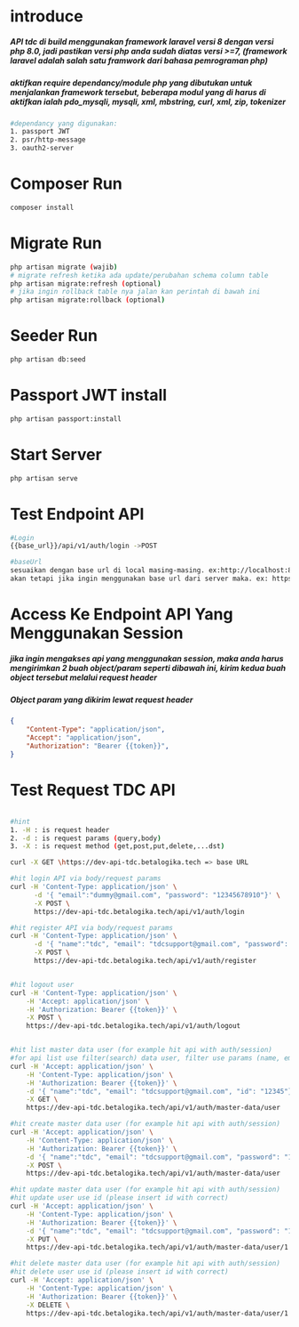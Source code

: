 # introduce

<h5>API tdc di build menggunakan framework laravel versi 8 dengan versi php 8.0, jadi pastikan versi php anda sudah diatas versi >=7, (framework laravel adalah salah satu framwork dari bahasa pemrograman php) </h5>

<h5>
aktifkan require dependancy/module php yang dibutukan untuk menjalankan framework tersebut, beberapa modul yang di harus di aktifkan ialah pdo_mysqli, mysqli, xml, mbstring, curl, xml, zip, tokenizer
</h5>

```bash
#dependancy yang digunakan:
1. passport JWT
2. psr/http-message
3. oauth2-server

```

# Composer Run

```Bash
composer install
```

# Migrate Run

```Bash
php artisan migrate (wajib)
# migrate refresh ketika ada update/perubahan schema column table
php artisan migrate:refresh (optional)
# jika ingin rollback table nya jalan kan perintah di bawah ini
php artisan migrate:rollback (optional)

```

# Seeder Run

```Bash
php artisan db:seed
```

# Passport JWT install

```Bash
php artisan passport:install
```

# Start Server

```Bash
php artisan serve
```

# Test Endpoint API

```Bash
#Login
{{base_url}}/api/v1/auth/login ->POST

#baseUrl
sesuaikan dengan base url di local masing-masing. ex:http://localhost:8000 atau http://127.0.0.1:8000
akan tetapi jika ingin menggunakan base url dari server maka. ex: https://dev-api-tdc.betalogika.tech
```

# Access Ke Endpoint API Yang Menggunakan Session

<h5>jika ingin mengakses api yang menggunakan session, maka anda harus mengirimkan 2 buah object/param seperti dibawah ini, kirim kedua buah object tersebut melalui request header</h5>

<h5>Object param yang dikirim lewat request header</h5>

```JSON
{
    "Content-Type": "application/json",
    "Accept": "application/json",
    "Authorization": "Bearer {{token}}",
}
```

# Test Request TDC API

```Bash

#hint
1. -H : is request header
2. -d : is request params (query,body)
3. -X : is request method (get,post,put,delete,...dst)

curl -X GET \https://dev-api-tdc.betalogika.tech => base URL

#hit login API via body/request params
curl -H 'Content-Type: application/json' \
      -d '{ "email":"dummy@gmail.com", "password": "12345678910"}' \
      -X POST \
      https://dev-api-tdc.betalogika.tech/api/v1/auth/login

#hit register API via body/request params
curl -H 'Content-Type: application/json' \
      -d '{ "name":"tdc", "email": "tdcsupport@gmail.com", "password": "12345", "password_confirmation": "12345"}' \
      -X POST \
      https://dev-api-tdc.betalogika.tech/api/v1/auth/register


#hit logout user
curl -H 'Content-Type: application/json' \
    -H 'Accept: application/json' \
    -H 'Authorization: Bearer {{token}}' \
    -X POST \
    https://dev-api-tdc.betalogika.tech/api/v1/auth/logout


#hit list master data user (for example hit api with auth/session)
#for api list use filter(search) data user, filter use params (name, email, id)
curl -H 'Accept: application/json' \
    -H 'Content-Type: application/json' \
    -H 'Authorization: Bearer {{token}}' \
    -d '{ "name":"tdc", "email": "tdcsupport@gmail.com", "id": "12345"}' \
    -X GET \
    https://dev-api-tdc.betalogika.tech/api/v1/auth/master-data/user

#hit create master data user (for example hit api with auth/session)
curl -H 'Accept: application/json' \
    -H 'Content-Type: application/json' \
    -H 'Authorization: Bearer {{token}}' \
    -d '{ "name":"tdc", "email": "tdcsupport@gmail.com", "password": "12345", "password_confirmation": "12345"}' \
    -X POST \
    https://dev-api-tdc.betalogika.tech/api/v1/auth/master-data/user

#hit update master data user (for example hit api with auth/session)
#hit update user use id (please insert id with correct)
curl -H 'Accept: application/json' \
    -H 'Content-Type: application/json' \
    -H 'Authorization: Bearer {{token}}' \
    -d '{ "name":"tdc", "email": "tdcsupport@gmail.com", "password": "12345", "password_confirmation": "12345"}' \
    -X PUT \
    https://dev-api-tdc.betalogika.tech/api/v1/auth/master-data/user/1

#hit delete master data user (for example hit api with auth/session)
#hit delete user use id (please insert id with correct)
curl -H 'Accept: application/json' \
    -H 'Content-Type: application/json' \
    -H 'Authorization: Bearer {{token}}' \
    -X DELETE \
    https://dev-api-tdc.betalogika.tech/api/v1/auth/master-data/user/1

```

